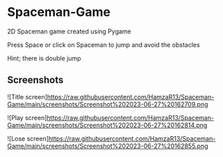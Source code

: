 # Spaceman-Game
2D Spaceman game created using Pygame

Press Space or click on Spaceman to jump and avoid the obstacles

Hint; there is double jump

## Screenshots

![Title screen]https://raw.githubusercontent.com/HamzaR13/Spaceman-Game/main/screenshots/Screenshot%202023-06-27%20162709.png

![Play screen]https://raw.githubusercontent.com/HamzaR13/Spaceman-Game/main/screenshots/Screenshot%202023-06-27%20162814.png

![Lose screen]https://raw.githubusercontent.com/HamzaR13/Spaceman-Game/main/screenshots/Screenshot%202023-06-27%20162855.png
